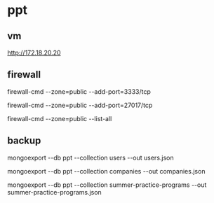 # ppt

## vm

http://172.18.20.20

## firewall

firewall-cmd --zone=public --add-port=3333/tcp

firewall-cmd --zone=public --add-port=27017/tcp

firewall-cmd --zone=public --list-all

## backup

mongoexport --db ppt --collection users --out users.json

mongoexport --db ppt --collection companies --out companies.json

mongoexport --db ppt --collection summer-practice-programs --out summer-practice-programs.json

